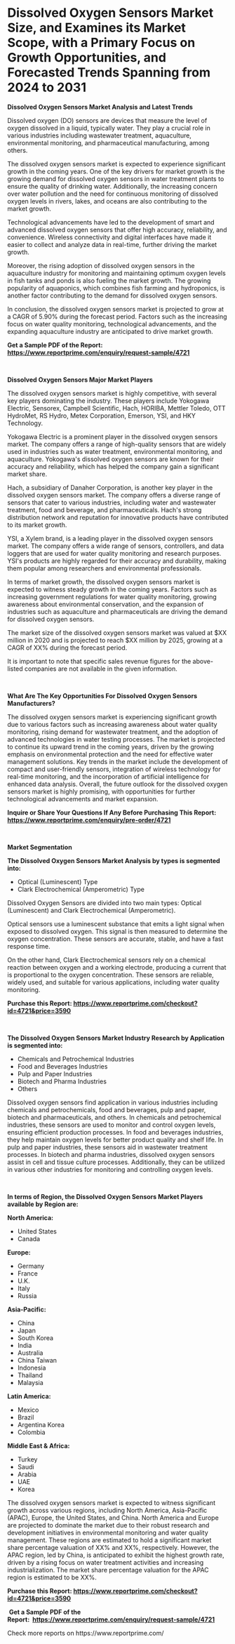 <p><h1>Dissolved Oxygen Sensors Market Size, and Examines its Market Scope, with a Primary Focus on Growth Opportunities, and Forecasted Trends Spanning from 2024 to 2031</h1></p><p><strong>Dissolved Oxygen Sensors Market Analysis and Latest Trends</strong></p>
<p><p>Dissolved oxygen (DO) sensors are devices that measure the level of oxygen dissolved in a liquid, typically water. They play a crucial role in various industries including wastewater treatment, aquaculture, environmental monitoring, and pharmaceutical manufacturing, among others.</p><p>The dissolved oxygen sensors market is expected to experience significant growth in the coming years. One of the key drivers for market growth is the growing demand for dissolved oxygen sensors in water treatment plants to ensure the quality of drinking water. Additionally, the increasing concern over water pollution and the need for continuous monitoring of dissolved oxygen levels in rivers, lakes, and oceans are also contributing to the market growth.</p><p>Technological advancements have led to the development of smart and advanced dissolved oxygen sensors that offer high accuracy, reliability, and convenience. Wireless connectivity and digital interfaces have made it easier to collect and analyze data in real-time, further driving the market growth.</p><p>Moreover, the rising adoption of dissolved oxygen sensors in the aquaculture industry for monitoring and maintaining optimum oxygen levels in fish tanks and ponds is also fueling the market growth. The growing popularity of aquaponics, which combines fish farming and hydroponics, is another factor contributing to the demand for dissolved oxygen sensors.</p><p>In conclusion, the dissolved oxygen sensors market is projected to grow at a CAGR of 5.90% during the forecast period. Factors such as the increasing focus on water quality monitoring, technological advancements, and the expanding aquaculture industry are anticipated to drive market growth.</p></p>
<p><strong>Get a Sample PDF of the Report:&nbsp; <a href="https://www.reportprime.com/enquiry/request-sample/4721">https://www.reportprime.com/enquiry/request-sample/4721</a></strong></p>
<p>&nbsp;</p>
<p><strong>Dissolved Oxygen Sensors Major Market Players</strong></p>
<p><p>The dissolved oxygen sensors market is highly competitive, with several key players dominating the industry. These players include Yokogawa Electric, Sensorex, Campbell Scientific, Hach, HORIBA, Mettler Toledo, OTT HydroMet, RS Hydro, Metex Corporation, Emerson, YSI, and HKY Technology.</p><p>Yokogawa Electric is a prominent player in the dissolved oxygen sensors market. The company offers a range of high-quality sensors that are widely used in industries such as water treatment, environmental monitoring, and aquaculture. Yokogawa's dissolved oxygen sensors are known for their accuracy and reliability, which has helped the company gain a significant market share.</p><p>Hach, a subsidiary of Danaher Corporation, is another key player in the dissolved oxygen sensors market. The company offers a diverse range of sensors that cater to various industries, including water and wastewater treatment, food and beverage, and pharmaceuticals. Hach's strong distribution network and reputation for innovative products have contributed to its market growth.</p><p>YSI, a Xylem brand, is a leading player in the dissolved oxygen sensors market. The company offers a wide range of sensors, controllers, and data loggers that are used for water quality monitoring and research purposes. YSI's products are highly regarded for their accuracy and durability, making them popular among researchers and environmental professionals.</p><p>In terms of market growth, the dissolved oxygen sensors market is expected to witness steady growth in the coming years. Factors such as increasing government regulations for water quality monitoring, growing awareness about environmental conservation, and the expansion of industries such as aquaculture and pharmaceuticals are driving the demand for dissolved oxygen sensors.</p><p>The market size of the dissolved oxygen sensors market was valued at $XX million in 2020 and is projected to reach $XX million by 2025, growing at a CAGR of XX% during the forecast period.</p><p>It is important to note that specific sales revenue figures for the above-listed companies are not available in the given information.</p></p>
<p>&nbsp;</p>
<p><strong>What Are The Key Opportunities For Dissolved Oxygen Sensors Manufacturers?</strong></p>
<p><p>The dissolved oxygen sensors market is experiencing significant growth due to various factors such as increasing awareness about water quality monitoring, rising demand for wastewater treatment, and the adoption of advanced technologies in water testing processes. The market is projected to continue its upward trend in the coming years, driven by the growing emphasis on environmental protection and the need for effective water management solutions. Key trends in the market include the development of compact and user-friendly sensors, integration of wireless technology for real-time monitoring, and the incorporation of artificial intelligence for enhanced data analysis. Overall, the future outlook for the dissolved oxygen sensors market is highly promising, with opportunities for further technological advancements and market expansion.</p></p>
<p><strong>Inquire or Share Your Questions If Any Before Purchasing This Report: <a href="https://www.reportprime.com/enquiry/pre-order/4721">https://www.reportprime.com/enquiry/pre-order/4721</a></strong></p>
<p>&nbsp;</p>
<p><strong>Market Segmentation</strong></p>
<p><strong>The Dissolved Oxygen Sensors Market Analysis by types is segmented into:</strong></p>
<p><ul><li>Optical (Luminescent) Type</li><li>Clark Electrochemical (Amperometric) Type</li></ul></p>
<p><p>Dissolved Oxygen Sensors are divided into two main types: Optical (Luminescent) and Clark Electrochemical (Amperometric). </p><p>Optical sensors use a luminescent substance that emits a light signal when exposed to dissolved oxygen. This signal is then measured to determine the oxygen concentration. These sensors are accurate, stable, and have a fast response time.</p><p>On the other hand, Clark Electrochemical sensors rely on a chemical reaction between oxygen and a working electrode, producing a current that is proportional to the oxygen concentration. These sensors are reliable, widely used, and suitable for various applications, including water quality monitoring.</p></p>
<p><strong>Purchase this Report:&nbsp;<a href="https://www.reportprime.com/checkout?id=4721&price=3590">https://www.reportprime.com/checkout?id=4721&price=3590</a></strong></p>
<p>&nbsp;</p>
<p><strong>The Dissolved Oxygen Sensors Market Industry Research by Application is segmented into:</strong></p>
<p><ul><li>Chemicals and Petrochemical Industries</li><li>Food and Beverages Industries</li><li>Pulp and Paper Industries</li><li>Biotech and Pharma Industries</li><li>Others</li></ul></p>
<p><p>Dissolved oxygen sensors find application in various industries including chemicals and petrochemicals, food and beverages, pulp and paper, biotech and pharmaceuticals, and others. In chemicals and petrochemical industries, these sensors are used to monitor and control oxygen levels, ensuring efficient production processes. In food and beverages industries, they help maintain oxygen levels for better product quality and shelf life. In pulp and paper industries, these sensors aid in wastewater treatment processes. In biotech and pharma industries, dissolved oxygen sensors assist in cell and tissue culture processes. Additionally, they can be utilized in various other industries for monitoring and controlling oxygen levels.</p></p>
<p>&nbsp;</p>
<p><strong>In terms of Region, the Dissolved Oxygen Sensors Market Players available by Region are:</strong></p>
<p>
    <p> <strong> North America: </strong>
        <ul>
            <li>United States</li>
            <li>Canada</li>
        </ul>
        </p> 
    <p> <strong> Europe: </strong>
        <ul>
            <li>Germany</li>
            <li>France</li>
            <li>U.K.</li>
            <li>Italy</li>
            <li>Russia</li>
        </ul>
        </p> 
    <p> <strong> Asia-Pacific: </strong>
        <ul>
            <li>China</li>
            <li>Japan</li>
            <li>South Korea</li>
            <li>India</li>
            <li>Australia</li>
            <li>China Taiwan</li>
            <li>Indonesia</li>
            <li>Thailand</li>
            <li>Malaysia</li>
        </ul>
        </p> 
    <p> <strong> Latin America: </strong>
        <ul>
            <li>Mexico</li>
            <li>Brazil</li>
            <li>Argentina Korea</li>
            <li>Colombia</li>
        </ul>
        </p> 
    <p> <strong> Middle East & Africa: </strong>
        <ul>
            <li>Turkey</li>
            <li>Saudi</li>
            <li>Arabia</li>
            <li>UAE</li>
            <li>Korea</li>
        </ul>
    </p>
    </p>
<p><p>The dissolved oxygen sensors market is expected to witness significant growth across various regions, including North America, Asia-Pacific (APAC), Europe, the United States, and China. North America and Europe are projected to dominate the market due to their robust research and development initiatives in environmental monitoring and water quality management. These regions are estimated to hold a significant market share percentage valuation of XX% and XX%, respectively. However, the APAC region, led by China, is anticipated to exhibit the highest growth rate, driven by a rising focus on water treatment activities and increasing industrialization. The market share percentage valuation for the APAC region is estimated to be XX%.</p></p>
<p><strong>Purchase this Report: <a href="https://www.reportprime.com/checkout?id=4721&price=3590">https://www.reportprime.com/checkout?id=4721&price=3590</a></strong></p>
<p>&nbsp;<strong>Get a Sample PDF of the Report:&nbsp;&nbsp;<a href="https://www.reportprime.com/enquiry/request-sample/4721">https://www.reportprime.com/enquiry/request-sample/4721</a></strong></p>
<p><strong></strong></p>
<p>Check more reports on https://www.reportprime.com/</p>